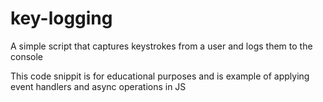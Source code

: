 # key-logging
A simple script that captures keystrokes from a user and logs them to the console

This code snippit is for educational purposes and is example of applying event handlers and async operations in JS  
